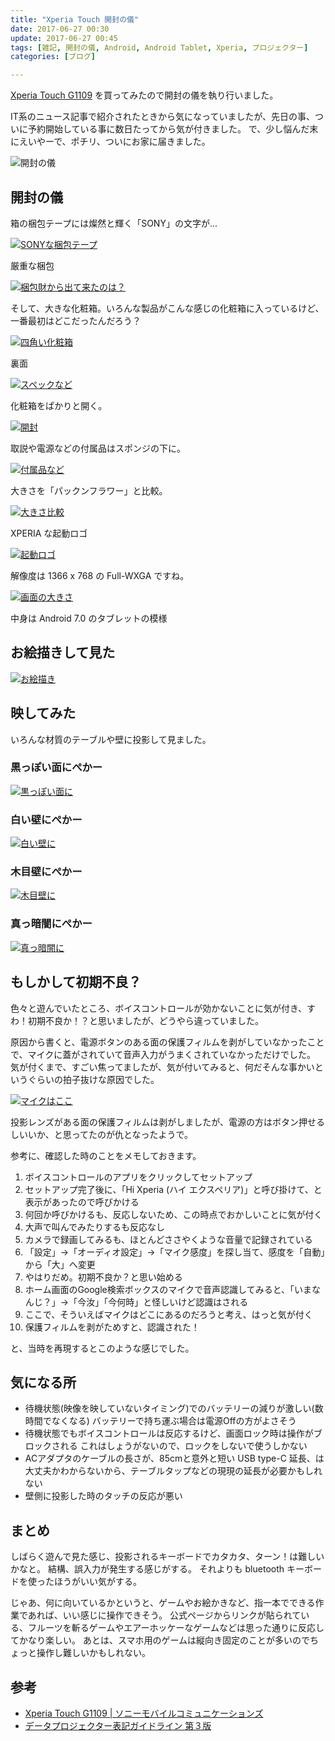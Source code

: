 ```yaml
---
title: "Xperia Touch 開封の儀"
date: 2017-06-27 00:30
update: 2017-06-27 00:45
tags: [雑記, 開封の儀, Android, Android Tablet, Xperia, プロジェクター]
categories: [ブログ]

---
```


[Xperia Touch G1109](http://www.sonymobile.co.jp/product/smartproducts/g1109/) を買ってみたので開封の儀を執り行いました。

IT系のニュース記事で紹介されたときから気になっていましたが、先日の事、ついに予約開始している事に数日たってから気が付きました。
で、少し悩んだ末にえいやーで、ポチリ、ついにお家に届きました。

<img src="{{ thumbnail('/images/2017_0627_xperia_touch_02.jpg', 256, 256) }}" alt="開封の儀">

## 開封の儀

箱の梱包テープには燦然と輝く「SONY」の文字が...

[<img src="{{ thumbnail('/images/2017_0627_xperia_touch_01.jpg', 256, 256) }}" alt="SONYな梱包テープ">](/images/2017_0627_xperia_touch_01.jpg)

厳重な梱包

[<img src="{{ thumbnail('/images/2017_0627_xperia_touch_02.jpg', 256, 256) }}" alt="梱包財から出て来たのは？">](/images/2017_0627_xperia_touch_02.jpg)

そして、大きな化粧箱。いろんな製品がこんな感じの化粧箱に入っているけど、一番最初はどこだったんだろう？

[<img src="{{ thumbnail('/images/2017_0627_xperia_touch_03.jpg', 256, 256) }}" alt="四角い化粧箱">](/images/2017_0627_xperia_touch_03.jpg)

裏面

[<img src="{{ thumbnail('/images/2017_0627_xperia_touch_04.jpg', 256, 256) }}" alt="スペックなど">](/images/2017_0627_xperia_touch_04.jpg)

化粧箱をぱかりと開く。

[<img src="{{ thumbnail('/images/2017_0627_xperia_touch_05.jpg', 256, 256) }}" alt="開封">](/images/2017_0627_xperia_touch_05.jpg)

取説や電源などの付属品はスポンジの下に。

[<img src="{{ thumbnail('/images/2017_0627_xperia_touch_06.jpg', 256, 256) }}" alt="付属品など">](/images/2017_0627_xperia_touch_06.jpg)

大きさを「パックンフラワー」と比較。

[<img src="{{ thumbnail('/images/2017_0627_xperia_touch_07.jpg', 256, 256) }}" alt="大きさ比較">](/images/2017_0627_xperia_touch_07.jpg)

XPERIA な起動ロゴ

[<img src="{{ thumbnail('/images/2017_0627_xperia_touch_08.jpg', 256, 256) }}" alt="起動ロゴ">](/images/2017_0627_xperia_touch_08.jpg)

解像度は 1366 x 768 の Full-WXGA ですね。

[<img src="{{ thumbnail('/images/2017_0627_xperia_touch_09.png', 455, 455) }}" alt="画面の大きさ">](/images/2017_0627_xperia_touch_09.png)

中身は Android 7.0 のタブレットの模様

## お絵描きして見た

[<img src="{{ thumbnail('/images/2017_0627_xperia_touch_11.png', 455, 455) }}" alt="お絵描き">](/images/2017_0627_xperia_touch_11.png)

## 映してみた

いろんな材質のテーブルや壁に投影して見ました。

### 黒っぽい面にぺかー

[<img src="{{ thumbnail('/images/2017_0627_xperia_touch_12.jpg', 256, 256) }}" alt="黒っぽい面に">](/images/2017_0627_xperia_touch_12.jpg)

### 白い壁にぺかー

[<img src="{{ thumbnail('/images/2017_0627_xperia_touch_13.jpg', 256, 256) }}" alt="白い壁に">](/images/2017_0627_xperia_touch_13.jpg)

### 木目壁にぺかー

[<img src="{{ thumbnail('/images/2017_0627_xperia_touch_14.jpg', 256, 256) }}" alt="木目壁に">](/images/2017_0627_xperia_touch_14.jpg)

### 真っ暗闇にぺかー

[<img src="{{ thumbnail('/images/2017_0627_xperia_touch_15.jpg', 256, 256) }}" alt="真っ暗闇に">](/images/2017_0627_xperia_touch_15.jpg)

## もしかして初期不良？

色々と遊んでいたところ、ボイスコントロールが効かないことに気が付き、すわ！初期不良か！？と思いましたが、どうやら違っていました。

原因から書くと、電源ボタンのある面の保護フィルムを剥がしていなかったことで、マイクに蓋がされていて音声入力がうまくされていなかっただけでした。
気が付くまで、すごい焦ってましたが、気が付いてみると、何だそんな事かいというぐらいの拍子抜けな原因でした。

[<img src="{{ thumbnail('/images/2017_0627_xperia_touch_16.jpg', 256, 256) }}" alt="マイクはここ">](/images/2017_0627_xperia_touch_16.jpg)

投影レンズがある面の保護フィルムは剥がしましたが、電源の方はボタン押せるしいいか、と思ってたのが仇となったようで。

参考に、確認した時のことをメモしておきます。

1. ボイスコントロールのアプリをクリックしてセットアップ
2. セットアップ完了後に、「Hi Xperia (ハイ エクスペリア)」と呼び掛けて、と表示があったので呼びかける
3. 何回か呼びかけるも、反応しないため、この時点でおかしいことに気が付く
4. 大声で叫んでみたりするも反応なし
5. カメラで録画してみるも、ほとんどささやくような音量で記録されている
6. 「設定」→「オーディオ設定」→「マイク感度」を探し当て、感度を「自動」から「大」へ変更
7. やはりだめ。初期不良か？と思い始める
8. ホーム画面のGoogle検索ボックスのマイクで音声認識してみると、「いまなんじ？」→「今汝」「今何時」と怪しいけど認識はされる
9. ここで、そういえばマイクはどこにあるのだろうと考え、はっと気が付く
10. 保護フィルムを剥がためすと、認識された！

と、当時を再現するとこのような感じでした。

## 気になる所

* 待機状態(映像を映していないタイミング)でのバッテリーの減りが激しい(数時間でなくなる)
  バッテリーで持ち運ぶ場合は電源Offの方がよさそう
* 待機状態でもボイスコントロールは反応するけど、画面ロック時は操作がブロックされる
  これはしょうがないので、ロックをしないで使うしかない
* ACアダプタのケーブルの長さが、85cmと意外と短い
  USB type-C 延長、は大丈夫かわからないから、テーブルタップなどの現現の延長が必要かもしれない
* 壁側に投影した時のタッチの反応が悪い

## まとめ

しばらく遊んで見た感じ、投影されるキーボードでカタカタ、ターン！は難しいかなと。
結構、誤入力が発生する感じがする。
それよりも bluetooth キーボードを使ったほうがいい気がする。

じゃあ、何に向いているかというと、ゲームやお絵かきなど、指一本でできる作業であれば、いい感じに操作できそう。
公式ページからリンクが貼られている、フルーツを斬るゲームやエアーホッケーなゲームなどは思った通りに反応してかなり楽しい。
あとは、スマホ用のゲームは縦向き固定のことが多いのでちょっと操作し難しいかもしれない。

## 参考

* [Xperia Touch G1109 | ソニーモバイルコミュニケーションズ](http://www.sonymobile.co.jp/product/smartproducts/g1109/)
* [データプロジェクター表記ガイドライン 第３版](http://datapro.jbmia.or.jp/data/DPJ_Guide_3rd_JP_.pdf)
